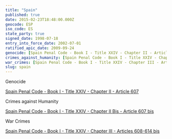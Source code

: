```yaml
---
title: "Spain"
published: true
date: 2015-02-23T18:48:00.000Z
geocode: ESP
iso_code: ES
state_party: true
signed_date: 1998-07-18
entry_into_force_date: 2002-07-01
ratified_apic_date: 2009-09-24
genocide: [Spain Penal Code - Book I - Title XXIV - Chapter II - Article 607](https://iccdb.hrlc.net/data/doc/706/keyword/46/)
crimes_against_humanity: [Spain Penal Code - Book I - Title XXIV - Chapter II Bis - Article 607 bis](https://iccdb.hrlc.net/data/doc/706/keyword/13/)
war_crimes: [Spain Penal Code - Book I - Title XXIV - Chapter III - Articles 608-614 bis](https://iccdb.hrlc.net/data/doc/706/keyword/145/)
slug: spain
---
```

Genocide

[Spain Penal Code - Book I - Title XXIV - Chapter II - Article 607](https://iccdb.hrlc.net/data/doc/706/keyword/46/)

Crimes against Humanity

[Spain Penal Code - Book I - Title XXIV - Chapter II Bis - Article 607 bis](https://iccdb.hrlc.net/data/doc/706/keyword/13/)

War Crimes

[Spain Penal Code - Book I - Title XXIV - Chapter III - Articles 608-614 bis](https://iccdb.hrlc.net/data/doc/706/keyword/145/)

